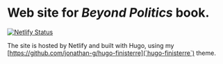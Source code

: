 # Web site for _Beyond Politics_ book.

[![Netlify Status](https://api.netlify.com/api/v1/badges/08a6e8c3-4449-4c1b-a140-62aa674eb5db/deploy-status)](https://app.netlify.com/sites/beyondpoliticsbook/deploys)

The site is hosted by Netlify and built with Hugo, using my [https://github.com/jonathan-g/hugo-finisterre](`hugo-finisterre`) 
theme.
